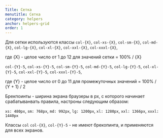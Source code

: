 ```yaml
---
Title: Сетка
menutitle: Сетка
category: helpers
anchor: helpers-grid
order: 1
---
```


Для сетки используются классы  `col-{X}`, `col-xs-{X}`, `col-sm-{X}`, `col-md-{X}`, `col-lg-{X}`, `col-xl-{X}`, `col-xxl-{X}`, `col-xxxl-{X}`,

где {X} - целое число от 1 до 12 для значений сетки = 100% / {X}

`col-{Y}-5`, `col-xs-{Y}-5`, `col-sm-{Y}-5`, `col-md-{Y}-5`, `col-lg-{Y}-5`, `col-xl-{Y}-5`, `col-xxl-{Y}-5`, `col-xxxl-{Y}-5`,

где {Y} - целое число от 0 до 11 для промежуточных значений = 100% / {Y + 1} / 2

Брекпоинты - ширина экрана браузеры в px, c которого начинает срабатыванвать правила, настроны следующим образом:

`xs: 480px`, `sm: 768px`, `md: 992px`, `lg: 1200px`, `xl: 1280px`, `xxl: 1366px`, `xxxl: 1440px`

Классы `col` `col-{X}`, `col-{Y}-5` - не имеют брекопинта, и применяются для всех экранов.
